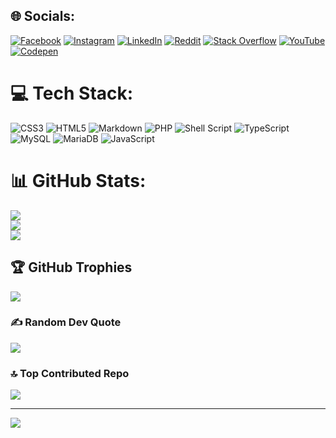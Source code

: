 
## 🌐 Socials:
[![Facebook](https://img.shields.io/badge/Facebook-%231877F2.svg?logo=Facebook&logoColor=white)](https://facebook.com/davide.ladisa.7) [![Instagram](https://img.shields.io/badge/Instagram-%23E4405F.svg?logo=Instagram&logoColor=white)](https://instagram.com/davideladisa.it) [![LinkedIn](https://img.shields.io/badge/LinkedIn-%230077B5.svg?logo=linkedin&logoColor=white)](https://linkedin.com/in/davide-ladisa) [![Reddit](https://img.shields.io/badge/Reddit-%23FF4500.svg?logo=Reddit&logoColor=white)](https://reddit.com/user/Pecoro) [![Stack Overflow](https://img.shields.io/badge/-Stackoverflow-FE7A16?logo=stack-overflow&logoColor=white)](https://stackoverflow.com/users/8006279) [![YouTube](https://img.shields.io/badge/YouTube-%23FF0000.svg?logo=YouTube&logoColor=white)](https://youtube.com/@rawasir) [![Codepen](https://img.shields.io/badge/Codepen-000000?style=for-the-badge&logo=codepen&logoColor=white)](https://codepen.io/https://codepen.io/rawsar) 

# 💻 Tech Stack:
![CSS3](https://img.shields.io/badge/css3-%231572B6.svg?style=for-the-badge&logo=css3&logoColor=white) ![HTML5](https://img.shields.io/badge/html5-%23E34F26.svg?style=for-the-badge&logo=html5&logoColor=white) ![Markdown](https://img.shields.io/badge/markdown-%23000000.svg?style=for-the-badge&logo=markdown&logoColor=white) ![PHP](https://img.shields.io/badge/php-%23777BB4.svg?style=for-the-badge&logo=php&logoColor=white) ![Shell Script](https://img.shields.io/badge/shell_script-%23121011.svg?style=for-the-badge&logo=gnu-bash&logoColor=white) ![TypeScript](https://img.shields.io/badge/typescript-%23007ACC.svg?style=for-the-badge&logo=typescript&logoColor=white) ![MySQL](https://img.shields.io/badge/mysql-4479A1.svg?style=for-the-badge&logo=mysql&logoColor=white) ![MariaDB](https://img.shields.io/badge/MariaDB-003545?style=for-the-badge&logo=mariadb&logoColor=white) ![JavaScript](https://img.shields.io/badge/javascript-%23323330.svg?style=for-the-badge&logo=javascript&logoColor=%23F7DF1E)
# 📊 GitHub Stats:
![](https://github-readme-stats.vercel.app/api?username=FrancoStino&theme=vue-dark&hide_border=false&include_all_commits=true&count_private=true)<br/>
![](https://github-readme-streak-stats.herokuapp.com/?user=FrancoStino&theme=vue-dark&hide_border=false)<br/>
![](https://github-readme-stats.vercel.app/api/top-langs/?username=FrancoStino&theme=vue-dark&hide_border=false&include_all_commits=true&count_private=true&layout=compact)

## 🏆 GitHub Trophies
![](https://github-profile-trophy.vercel.app/?username=FrancoStino&theme=radical&no-frame=false&no-bg=true&margin-w=4)

### ✍️ Random Dev Quote
![](https://quotes-github-readme.vercel.app/api?type=horizontal&theme=merko)

### 🔝 Top Contributed Repo
![](https://github-contributor-stats.vercel.app/api?username=FrancoStino&limit=5&theme=vue-dark&combine_all_yearly_contributions=true)

---
[![](https://visitcount.itsvg.in/api?id=FrancoStino&icon=0&color=9)](https://visitcount.itsvg.in)

<!-- Proudly created with GPRM ( https://gprm.itsvg.in ) -->
